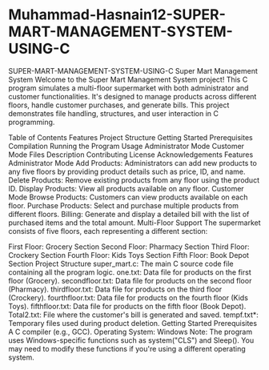 # Muhammad-Hasnain12-SUPER-MART-MANAGEMENT-SYSTEM-USING-C
SUPER-MART-MANAGEMENT-SYSTEM-USING-C
Super Mart Management System Welcome to the Super Mart Management System project! This C program simulates a multi-floor supermarket with both administrator and customer functionalities. It's designed to manage products across different floors, handle customer purchases, and generate bills. This project demonstrates file handling, structures, and user interaction in C programming.

Table of Contents Features Project Structure Getting Started Prerequisites Compilation Running the Program Usage Administrator Mode Customer Mode Files Description Contributing License Acknowledgements Features Administrator Mode Add Products: Administrators can add new products to any five floors by providing product details such as price, ID, and name. Delete Products: Remove existing products from any floor using the product ID. Display Products: View all products available on any floor. Customer Mode Browse Products: Customers can view products available on each floor. Purchase Products: Select and purchase multiple products from different floors. Billing: Generate and display a detailed bill with the list of purchased items and the total amount. Multi-Floor Support The supermarket consists of five floors, each representing a different section:

First Floor: Grocery Section Second Floor: Pharmacy Section Third Floor: Crockery Section Fourth Floor: Kids Toys Section Fifth Floor: Book Depot Section Project Structure super_mart.c: The main C source code file containing all the program logic. one.txt: Data file for products on the first floor (Grocery). secondfloor.txt: Data file for products on the second floor (Pharmacy). thirdfloor.txt: Data file for products on the third floor (Crockery). fourthfloor.txt: Data file for products on the fourth floor (Kids Toys). fifthfloor.txt: Data file for products on the fifth floor (Book Depot). Total2.txt: File where the customer's bill is generated and saved. tempf.txt*: Temporary files used during product deletion. Getting Started Prerequisites A C compiler (e.g., GCC). Operating System: Windows Note: The program uses Windows-specific functions such as system("CLS") and Sleep(). You may need to modify these functions if you're using a different operating system.
